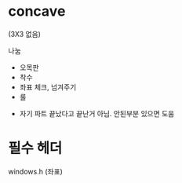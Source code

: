 # concave
(3X3 없음)

나눔
- 오목판
- 착수
- 좌표 체크, 넘겨주기
- 룰

+ 자기 파트 끝났다고 끝난거 아님. 안된부분 있으면 도움

# 필수 헤더
windows.h (좌표)